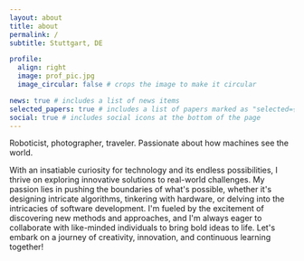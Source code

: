 ```yaml
---
layout: about
title: about
permalink: /
subtitle: Stuttgart, DE

profile:
  align: right
  image: prof_pic.jpg
  image_circular: false # crops the image to make it circular

news: true # includes a list of news items
selected_papers: true # includes a list of papers marked as "selected={true}"
social: true # includes social icons at the bottom of the page
---
```

Roboticist, photographer, traveler. Passionate about how machines see the world.

With an insatiable curiosity for technology and its endless possibilities, I thrive on exploring innovative solutions to real-world challenges. My passion lies in pushing the boundaries of what's possible, whether it's designing intricate algorithms, tinkering with hardware, or delving into the intricacies of software development. I'm fueled by the excitement of discovering new methods and approaches, and I'm always eager to collaborate with like-minded individuals to bring bold ideas to life. Let's embark on a journey of creativity, innovation, and continuous learning together!
